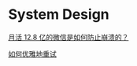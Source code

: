 # System Design

[月活 12.8 亿的微信是如何防止崩溃的？](https://mp.weixin.qq.com/s/xmQCKVkqhhTKd1k6GmkZfA)

[如何优雅地重试](https://mp.weixin.qq.com/s/6IkTnUbBlHjM3GM_bT35tA)